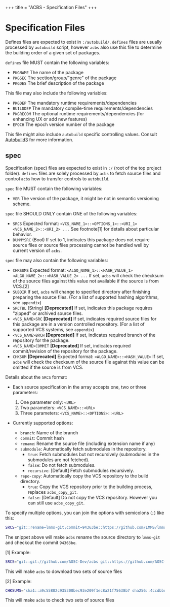 +++
title = "ACBS - Specification Files"
+++

Specification Files
===================

Defines files are expected to exist in `:/autobuild/`. `defines` files
are usually processed by `autobuild` script, however `acbs` also use
this file to determine the building order of a given set of packages.

`defines` file MUST contain the following variables:

-   `PKGNAME` The name of the package
-   `PKGSEC` The section/group/"genre" of the package
-   `PKGDES` The brief description of the package

This file may also include the following variables:

-   `PKGDEP` The mandatory runtime requirements/dependencies
-   `BUILDDEP` The mandatory compile-time requirements/dependencies
-   `PKGRECOM` The optional runtime requirements/dependencies (for
    enhancing UX or add new features)
-   `EPOCH` The epoch version number of the package

This file might also include `autobuild` specific controlling values.
Consult
[Autobuild3](@/developer/packaging/autobuild3-manual.md#the-defines-file)
for more information.

## spec

Specification (spec) files are expected to exist in `:/` (root of the
top project folder). `defines` files are solely processed by `acbs` to
fetch source files and control `acbs` how to transfer controls to
`autobuild`.

`spec` file MUST contain the following variables:

-   `VER` The version of the package, it might be not in semantic
    versioning scheme.

`spec` file SHOULD ONLY contain ONE of the following variables:

-   `SRCS` Expected format:
    `<VCS_NAME_1>::<OPTIONS_1>::<URI_1> <VCS_NAME_2>::<URI_2> ...` See
    footnote[1] for details about particular behavior.
-   `DUMMYSRC` (Bool) If set to 1, indicates this package does not
    require source files or source files processing cannot be handled
    well by current version of `acbs`.

`spec` file may also contain the following variables:

-   `CHKSUMS` Expected format:
    `<ALGO_NAME_1>::<HASH_VALUE_1> <ALGO_NAME_2>::<HASH_VALUE_2> ...` If
    set, `acbs` will check the checksum of the source files against this
    value not available if the source is from VCS.[2]
-   `SUBDIR` If set, `acbs` will change to specified directory after
    finishing preparing the source files. (For a list of supported
    hashing algorithms, see `appendix`)
-   `SRCTBL` (String) **\[Deprecated\]** If set, indicates this package
    requires "zipped" or archived source files.
-   `<VCS_NAME>SRC` **\[Deprecated\]** If set, indicates required source
    files for this package are in a version controlled repository. (For
    a list of supported VCS systems, see `appendix`)
-   `<VCS_NAME>BRCH` **\[Deprecated\]** If set, indicates required
    branch of the repository for the package.
-   `<VCS_NAME>COMMIT` **\[Deprecated\]** If set, indicates required
    commit/revision of the repository for the package.
-   `CHKSUM` **\[Deprecated\]** Expected format:
    `<ALGO_NAME>::<HASH_VALUE>` If set, `acbs` will check the checksum
    of the source file against this value can be omitted if the source
    is from VCS.

Details about the `SRCS` format:

-   Each source specification in the array accepts one, two or three parameters:  
    1.  One parameter only: `<URL>`
    2.  Two parameters: `<VCS_NAME>::<URL>`
    3.  Three parameters: `<VCS_NAME>::<OPTIONS>::<URL>`

-   Currently supported options:  
    -   `branch`: Name of the branch
    -   `commit`: Commit hash
    -   `rename`: Rename the source file (including extension name if
        any)
    -   `submodule`: Automatically fetch submodules in the repository.
        -   `true`: Fetch submodules but not recursively (submodules in
            the submodules are not fetched).
        -   `false`: Do not fetch submodules.
        -   `recursive`: \[Default\] Fetch submodules recursively.
    -   `repo-copy`: Automatically copy the VCS repository to the build
        directory.
        -   `true`: Copy the VCS repository prior to the building
            process, replaces `acbs_copy_git`.
        -   `false`: \[Default\] Do not copy the VCS repository. However
            you can still use `acbs_copy_git`.

To specify multiple options, you can join the options with semicolons
(`;`) like this:

``` bash
SRCS="git::rename=lmms-git;commit=94363be::https://github.com/LMMS/lmms"
```

The snippet above will make `acbs` rename the source directory to
`lmms-git` and checkout the commit `94363be`.

[1] Example:

``` bash
SRCS="git::git://github.com/AOSC-Dev/acbs git::https://github.com/AOSC-Dev/acbs"
```

This will make `acbs` to download two sets of source files

[2] Example:

``` bash
CHKSUMS="sha1::a9c55882c935300bec93e209f1ec8a21f75638b7 sha256::4ccdbbd95d4aef058502c8ee07b1abb490f5ef4a4d6ff711440facd0b8eded33"
```

This will make `acbs` to check two sets of source files
